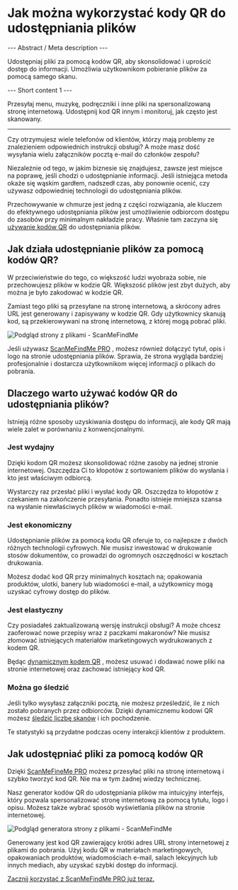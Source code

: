 <h1>Jak można wykorzystać kody QR do udostępniania plików</h1>

--- Abstract / Meta description ---

Udostępniaj pliki za pomocą kodów QR, aby skonsolidować i uprościć dostęp do informacji. Umożliwia użytkownikom pobieranie plików za pomocą samego skanu.

--- Short content 1 ---

Przesyłaj menu, muzykę, podręczniki i inne pliki na spersonalizowaną stronę internetową. Udostępnij kod QR innym i monitoruj, jak często jest skanowany.

----------

<p>Czy otrzymujesz wiele telefonów od klientów, którzy mają problemy ze znalezieniem odpowiednich instrukcji obsługi? A może masz dość wysyłania wielu załączników pocztą e-mail do członków zespołu?</p>

<p>Niezależnie od tego, w jakim biznesie się znajdujesz, zawsze jest miejsce na poprawę, jeśli chodzi o udostępnianie informacji. Jeśli istniejąca metoda okaże się wąskim gardłem, nadszedł czas, aby ponownie ocenić, czy używasz odpowiedniej technologii do udostępniania plików.</p>

<p>Przechowywanie w chmurze jest jedną z części rozwiązania, ale kluczem do efektywnego udostępniania plików jest umożliwienie odbiorcom dostępu do zasobów przy minimalnym nakładzie pracy. Właśnie tam zaczyna się <a href="#static:url">używanie kodów QR</a> do udostępniania plików.</p>

<h2>Jak działa udostępnianie plików za pomocą kodów QR?</h2>

<p>W przeciwieństwie do tego, co większość ludzi wyobraża sobie, nie przechowujesz plików w kodzie QR. Większość plików jest zbyt dużych, aby można je było zakodować w kodzie QR.</p>

<p>Zamiast tego pliki są przesyłane na stronę internetową, a skrócony adres URL jest generowany i zapisywany w kodzie QR. Gdy użytkownicy skanują kod, są przekierowywani na stronę internetową, z której mogą pobrać pliki.</p>

<p class="imageholder">
    <img src="https://media.scanmefindme.com/blog/about_dynamic_page/files/img 1 - preview files.png"
        alt="Podgląd strony z plikami - ScanMeFindMe">
</p>

<p>Jeśli używasz <a href="#pro">ScanMeFindMe PRO</a> , możesz również dołączyć tytuł, opis i logo na stronie udostępniania plików. Sprawia, że strona wygląda bardziej profesjonalnie i dostarcza użytkownikom więcej informacji o plikach do pobrania.</p>

<h2>Dlaczego warto używać kodów QR do udostępniania plików?</h2>

<p>Istnieją różne sposoby uzyskiwania dostępu do informacji, ale kody QR mają wiele zalet w porównaniu z konwencjonalnymi.</p>

<h3>Jest wydajny</h3>

<p>Dzięki kodom QR możesz skonsolidować różne zasoby na jednej stronie internetowej. Oszczędza Ci to kłopotów z sortowaniem plików do wysłania i kto jest właściwym odbiorcą.</p>

<p>Wystarczy raz przesłać pliki i wysłać kody QR. Oszczędza to kłopotów z czekaniem na zakończenie przesyłania. Ponadto istnieje mniejsza szansa na wysłanie niewłaściwych plików w wiadomości e-mail.</p>

<h3>Jest ekonomiczny</h3>

<p>Udostępnianie plików za pomocą kodu QR oferuje to, co najlepsze z dwóch różnych technologii cyfrowych. Nie musisz inwestować w drukowanie stosów dokumentów, co prowadzi do ogromnych oszczędności w kosztach drukowania.</p>

<p>Możesz dodać kod QR przy minimalnych kosztach na; opakowania produktów, ulotki, banery lub wiadomości e-mail, a użytkownicy mogą uzyskać cyfrowy dostęp do plików.</p>

<h3>Jest elastyczny</h3>

<p>Czy posiadałeś zaktualizowaną wersję instrukcji obsługi? A może chcesz zaoferować nowe przepisy wraz z paczkami makaronów? Nie musisz złomować istniejących materiałów marketingowych wydrukowanych z kodem QR.</p>

<p>Będąc <a href="#about:product">dynamicznym kodem QR</a> , możesz usuwać i dodawać nowe pliki na stronie internetowej oraz zachować istniejący kod QR.</p>

<h3>Można go śledzić</h3>

<p>Jeśli tylko wysyłasz załączniki pocztą, nie możesz prześledzić, ile z nich zostało pobranych przez odbiorców. Dzięki dynamicznemu kodowi QR możesz <a href="#article:about_statistics">śledzić liczbę skanów</a> i ich pochodzenie.</p>

<p>Te statystyki są przydatne podczas oceny interakcji klientów z produktem.</p>

<h2>Jak udostępniać pliki za pomocą kodów QR</h2>

<p>Dzięki <a href="#pro">ScanMeFineMe PRO</a> możesz przesyłać pliki na stronę internetową i szybko tworzyć kod QR. Nie ma w tym żadnej wiedzy technicznej.</p>

<p>Nasz generator kodów QR do udostępniania plików ma intuicyjny interfejs, który pozwala spersonalizować stronę internetową za pomocą tytułu, logo i opisu. Możesz także wybrać sposób wyświetlania plików na stronie internetowej.</p>

<p class="imageholder">
    <img src="https://media.scanmefindme.com/blog/about_dynamic_page/files/img 2 - how files are displayed.png"
        alt="Podgląd generatora strony z plikami - ScanMeFindMe">
</p>

<p>Generowany jest kod QR zawierający krótki adres URL strony internetowej z plikami do pobrania. Użyj kodu QR w materiałach marketingowych, opakowaniach produktów, wiadomościach e-mail, salach lekcyjnych lub innych mediach, aby uzyskać szybki dostęp do informacji.</p>

<p><a href="#pro">Zacznij korzystać z ScanMeFindMe PRO już teraz.</a></p>
